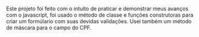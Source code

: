 Este projeto foi feito com o intuito de praticar e demonstrar meus avanços com o javascript, foi usado o método de classe e funções construtoras para criar um formúlario com suas devidas validações. Usei também um método de máscara para o campo do CPF.
